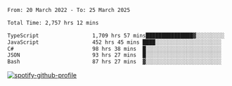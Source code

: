 <!--START_SECTION:waka-->

```txt
From: 20 March 2022 - To: 25 March 2025

Total Time: 2,757 hrs 12 mins

TypeScript                 1,709 hrs 57 mins███████████████▓░░░░░░░░░   62.02 %
JavaScript                 452 hrs 45 mins ████░░░░░░░░░░░░░░░░░░░░░   16.42 %
C#                         98 hrs 38 mins  █░░░░░░░░░░░░░░░░░░░░░░░░   03.58 %
JSON                       93 hrs 27 mins  █░░░░░░░░░░░░░░░░░░░░░░░░   03.39 %
Bash                       87 hrs 27 mins  ▓░░░░░░░░░░░░░░░░░░░░░░░░   03.17 %
```

<!--END_SECTION:waka-->
[![spotify-github-profile](https://spotify-github-profile.vercel.app/api/view?uid=c00zprrvy9xiloa9qnco3hmng&cover_image=true&theme=novatorem&show_offline=false&background_color=121212&bar_color=53b14f&bar_color_cover=false)](https://spotify-github-profile.vercel.app/api/view?uid=c00zprrvy9xiloa9qnco3hmng&redirect=true)



